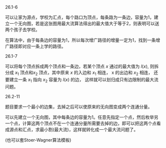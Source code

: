 26.1-6

  可以让家为源点，学校为汇点，每个路口为顶点，每条路为一条边，容量为1，建立一个无向图，若是这张图用最大流算法得出的最大值大于等于2，则表明可以送两个孩子去学校。

  在算法中，由于每条边的容量为1，所以每次增广路径的增量一定为1，找到一条增广路径即对应一条上学的路径。



26.1-7

  可以将每个顶点拆成两个顶点和一条边，若某个顶点 $x$ 通过的最大值为 $l(x)$, 则拆分成 $x_1$ 顶点和$x_2$ 顶点，其中原来 $x$ 的入边和 $x_1$ 相连， x 的出边和 $x_2$ 相连， 还要建立一条 $x_1$ 指向 $x_2$ 容量为  $l(x)$ 的边， 这样就可以划归成只有边限制的最大流问题。



26.2-11

  题目要求一个最小的边集，去掉之后可以使原来的无向图变成两个连通分量。

  可以先建立一个无向图，其中每条边的容量为1。任意先指定一个点，然后枚举另一个点，计算这两个顶点不在一个连通分量所需要去掉的边，即可以把这两个点看成源点和汇点，求最小割(最大流)，这样就转化成一个最大流问题了。

  (也可以套Stoer-Wagner算法模板)